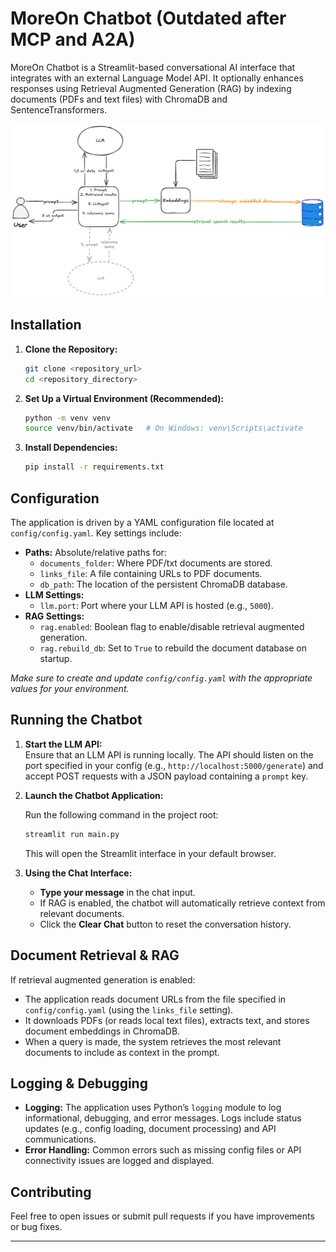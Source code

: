 # MoreOn Chatbot (Outdated after MCP and A2A)

MoreOn Chatbot is a Streamlit-based conversational AI interface that integrates with an external Language Model API. It optionally enhances responses using Retrieval Augmented Generation (RAG) by indexing documents (PDFs and text files) with ChromaDB and SentenceTransformers.

![MoreOn Preview](images/chatbot.png)

## Installation

1. **Clone the Repository:**

   ```bash
   git clone <repository_url>
   cd <repository_directory>
   ```

2. **Set Up a Virtual Environment (Recommended):**

   ```bash
   python -m venv venv
   source venv/bin/activate   # On Windows: venv\Scripts\activate
   ```

3. **Install Dependencies:**

   ```bash
   pip install -r requirements.txt
   ```

## Configuration

The application is driven by a YAML configuration file located at `config/config.yaml`. Key settings include:

- **Paths:** Absolute/relative paths for:
  - `documents_folder`: Where PDF/txt documents are stored.
  - `links_file`: A file containing URLs to PDF documents.
  - `db_path`: The location of the persistent ChromaDB database.
- **LLM Settings:**
  - `llm.port`: Port where your LLM API is hosted (e.g., `5000`).
- **RAG Settings:**
  - `rag.enabled`: Boolean flag to enable/disable retrieval augmented generation.
  - `rag.rebuild_db`: Set to `True` to rebuild the document database on startup.

*Make sure to create and update `config/config.yaml` with the appropriate values for your environment.*

## Running the Chatbot

1. **Start the LLM API:**  
   Ensure that an LLM API is running locally. The API should listen on the port specified in your config (e.g., `http://localhost:5000/generate`) and accept POST requests with a JSON payload containing a `prompt` key.

2. **Launch the Chatbot Application:**

   Run the following command in the project root:

   ```bash
   streamlit run main.py
   ```

   This will open the Streamlit interface in your default browser.

3. **Using the Chat Interface:**
   - **Type your message** in the chat input.
   - If RAG is enabled, the chatbot will automatically retrieve context from relevant documents.
   - Click the **Clear Chat** button to reset the conversation history.

## Document Retrieval & RAG

If retrieval augmented generation is enabled:
- The application reads document URLs from the file specified in `config/config.yaml` (using the `links_file` setting).
- It downloads PDFs (or reads local text files), extracts text, and stores document embeddings in ChromaDB.
- When a query is made, the system retrieves the most relevant documents to include as context in the prompt.

## Logging & Debugging

- **Logging:** The application uses Python’s `logging` module to log informational, debugging, and error messages. Logs include status updates (e.g., config loading, document processing) and API communications.
- **Error Handling:** Common errors such as missing config files or API connectivity issues are logged and displayed.

## Contributing

Feel free to open issues or submit pull requests if you have improvements or bug fixes.

---
